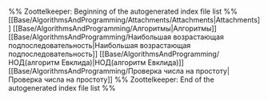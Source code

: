 ```folderv
```

%% Zoottelkeeper: Beginning of the autogenerated index file list  %%
 [[Base/AlgorithmsAndProgramming/Attachments/Attachments|Attachments]]
 [[Base/AlgorithmsAndProgramming/Алгоритмы|Алгоритмы]]
 [[Base/AlgorithmsAndProgramming/Наибольшая возрастающая подпоследовательность|Наибольшая возрастающая подпоследовательность]]
 [[Base/AlgorithmsAndProgramming/НОД(алгоритм Евклида)|НОД(алгоритм Евклида)]]
 [[Base/AlgorithmsAndProgramming/Проверка числа на простоту|Проверка числа на простоту]]
%% Zoottelkeeper: End of the autogenerated index file list  %%
